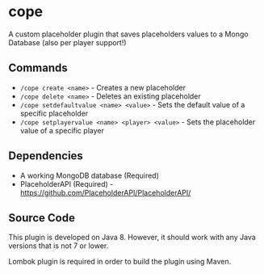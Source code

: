 # cope
A custom placeholder plugin that saves placeholders values to a Mongo Database (also per player support!)
## Commands
- `/cope create <name>` - Creates a new placeholder
- `/cope delete <name>` - Deletes an existing placeholder
- `/cope setdefaultvalue <name> <value>` - Sets the default value of a specific placeholder
- `/cope setplayervalue <name> <player> <value>` - Sets the placeholder value of a specific player
## Dependencies
* A working MongoDB database (Required)
* PlaceholderAPI (Required) - https://github.com/PlaceholderAPI/PlaceholderAPI/
## Source Code
This plugin is developed on Java 8. However, it should work with any Java versions that is not 7 or lower.

Lombok plugin is required in order to build the plugin using Maven.